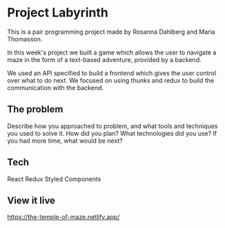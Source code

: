 # Project Labyrinth

This is a pair programming project made by Rosanna Dahlberg and Maria Thomasson.

In this week's project we built a game which allows the user to navigate a maze in the form of a text-based adventure, provided by a backend.

We used an API specified to build a frontend which gives the user control over what to do next. We focused on using thunks and redux to build the communication with the backend.  

## The problem

Describe how you approached to problem, and what tools and techniques you used to solve it. How did you plan? What technologies did you use? If you had more time, what would be next?

## Tech

React
Redux
Styled Components


## View it live

https://the-temple-of-maze.netlify.app/
